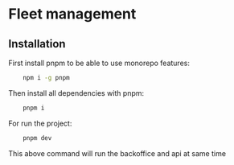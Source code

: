 # Fleet management

## Installation

First install pnpm to be able to use monorepo features:

```bash
    npm i -g pnpm
```

Then install all dependencies with pnpm:

```bash
    pnpm i
```

For run the project:

```bash
    pnpm dev
```

This above command will run the backoffice and api at same time
